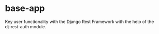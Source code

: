 # base-app

Key user functionality with the Django Rest Framework with the help of the dj-rest-auth module.
